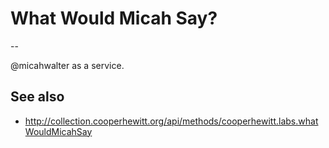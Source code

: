 # What Would Micah Say?
--

@micahwalter as a service.

## See also

* http://collection.cooperhewitt.org/api/methods/cooperhewitt.labs.whatWouldMicahSay



